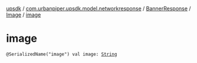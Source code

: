 [upsdk](../../../index.md) / [com.urbanpiper.upsdk.model.networkresponse](../../index.md) / [BannerResponse](../index.md) / [Image](index.md) / [image](./image.md)

# image

`@SerializedName("image") val image: `[`String`](https://kotlinlang.org/api/latest/jvm/stdlib/kotlin/-string/index.html)